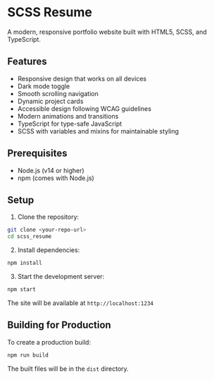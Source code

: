 # SCSS Resume

A modern, responsive portfolio website built with HTML5, SCSS, and TypeScript. 
## Features

- Responsive design that works on all devices
- Dark mode toggle
- Smooth scrolling navigation
- Dynamic project cards
- Accessible design following WCAG guidelines
- Modern animations and transitions
- TypeScript for type-safe JavaScript
- SCSS with variables and mixins for maintainable styling

## Prerequisites

- Node.js (v14 or higher)
- npm (comes with Node.js)

## Setup

1. Clone the repository:

```bash
git clone <your-repo-url>
cd scss_resume
```

2. Install dependencies:

```bash
npm install
```

3. Start the development server:

```bash
npm start
```

The site will be available at `http://localhost:1234`

## Building for Production

To create a production build:

```bash
npm run build
```

The built files will be in the `dist` directory.
